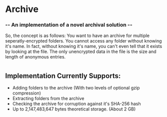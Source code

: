 # Archive
### -- An implementation of a novel archival solution --

So, the concept is as follows: You want to have an archive for multiple seperatly-encrypted folders. You cannot access any folder without knowing it's name. In fact, without knowing it's name, you can't even tell that it exists by looking at the file. The only unencrypted data in the file is the size and length of anonymous entries.
#

## Implementation Currently Supports:
* Adding folders to the archive (With two levels of optional gzip compression)
* Extracting folders from the archive
* Checking the archive for corruption against it's SHA-256 hash
* Up to 2,147,483,647 bytes theoretical storage. (About 2 GB)
